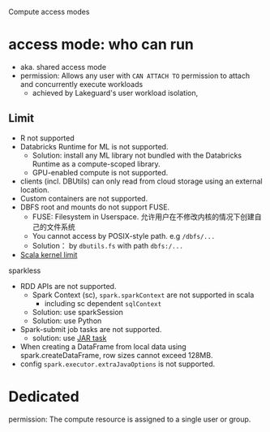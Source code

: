 Compute access modes
# access mode: who can run
- aka. shared access mode
- permission: Allows any user with `CAN ATTACH TO` permission to attach and concurrently execute workloads
  - achieved by Lakeguard's user workload isolation,

## Limit
- R not supported
- Databricks Runtime for ML is not supported.
  - Solution: install any ML library not bundled with the Databricks Runtime as a compute-scoped library.
  - GPU-enabled compute is not supported.
- clients (incl. DBUtils) can only read from cloud storage using an external location.
- Custom containers are not supported.
- DBFS root and mounts do not support FUSE.
  - FUSE: Filesystem in Userspace. 允许用户在不修改内核的情况下创建自己的文件系统
  - You cannot access by POSIX-style path. e.g `/dbfs/...`
  - Solution： by `dbutils.fs` with path `dbfs:/...`
- [Scala kernel limit](https://docs.databricks.com/aws/en/compute/standard-limitations#scala-kernel-limitations)

sparkless
- RDD APIs are not supported.
  - Spark Context (sc), `spark.sparkContext` are not supported in scala
    - including sc dependent `sqlContext`
  - Solution: use sparkSession
  - Solution: use Python
- Spark-submit job tasks are not supported.
  - solution: use [JAR task](https://docs.databricks.com/aws/en/jobs/jar)
- When creating a DataFrame from local data using spark.createDataFrame, row sizes cannot exceed 128MB.
- config `spark.executor.extraJavaOptions` is not supported.
# Dedicated
permission: The compute resource is assigned to a single user or group.